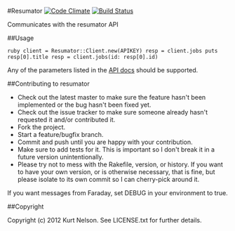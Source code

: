 #Resumator
[![Code Climate](https://codeclimate.com/badge.png)](https://codeclimate.com/github/kurtisnelson/resumator) [![Build Status](https://secure.travis-ci.org/kurtisnelson/resumator.png?branch=master)](http://travis-ci.org/kurtisnelson/resumator)

Communicates with the resumator API

##Usage

  ``ruby
  client = Resumator::Client.new(APIKEY)
  resp = client.jobs
  puts resp[0].title
  resp = client.jobs(id: resp[0].id)
  ``

Any of the parameters listed in the [API docs](http://www.resumatorapi.com/v1/) should be supported.

##Contributing to resumator
 
* Check out the latest master to make sure the feature hasn't been implemented or the bug hasn't been fixed yet.
* Check out the issue tracker to make sure someone already hasn't requested it and/or contributed it.
* Fork the project.
* Start a feature/bugfix branch.
* Commit and push until you are happy with your contribution.
* Make sure to add tests for it. This is important so I don't break it in a future version unintentionally.
* Please try not to mess with the Rakefile, version, or history. If you want to have your own version, or is otherwise necessary, that is fine, but please isolate to its own commit so I can cherry-pick around it.

If you want messages from Faraday, set DEBUG in your environment to true.

##Copyright

Copyright (c) 2012 Kurt Nelson. See LICENSE.txt for
further details.

